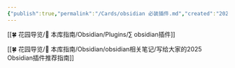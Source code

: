 ```yaml
---
{"publish":true,"permalink":"/Cards/obsidian 必装插件.md","created":"2025-07-11","modified":"2025-07-11","published":"2025-07-29T23:04:06.657+08:00","cssclasses":""}
---
```



[[🍀 花园导览/🧰 本库指南/Obsidian/Plugins/∑ obsidian插件]]

[[🍀 花园导览/🧰 本库指南/Obsidian/obsidian相关笔记/写给大家的2025 Obsidian插件推荐指南]]
